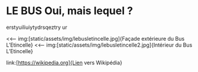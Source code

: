 # LE BUS Oui, mais lequel ?

erstyuiliuiytydrsqeztry ur

<<-- img:[static/assets/img/lebusletincelle.jpg]{Façade extérieure du Bus L’Etincelle}
<<-- img:[static/assets/img/lebusletincelle2.jpg]{Intérieur du Bus L’Etincelle}

link:[https://wikipedia.org]{Lien vers Wikipédia}